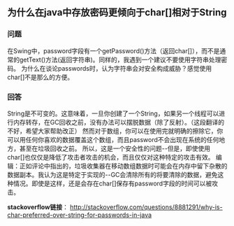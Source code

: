 ## 为什么在java中存放密码更倾向于char[]相对于String

### 问题

在Swing中，password字段有一个getPassword()方法（返回char[]），而不是通常的getText()方法(返回字符串)。同样的，我遇到一个建议不要使用字符串处理密码。
为什么在谈论passwords时，认为字符串会对安全构成威胁？感觉使用char[]不是那么的方便。

### 回答
String是不可变的。这意味着，一旦你创建了一个String，如果另一个线程可以进行内存转存，在GC回收之前，没有办法可以摆脱数据（除了反射）。（这段翻译的不好，希望大家帮助改正）
然而对于数组，你可以在使用完就明确的擦除它，你可以用任何你喜欢的数据覆盖这个数组，而且password不会出现在系统的任何地方，甚至在垃圾回收之前。
所以，这是一个安全性的问题--但是，即使使用char[]也仅仅是降低了攻击者攻击的机会，而且仅仅对这种特定的攻击有效。
编辑：正如评论中指出的，垃圾收集器在移动数组数据时可能会在内存中留下杂散的数据副本。我认为这是特定于实现的--GC会清除所有的将要清除的数据，避免这种情况。即使是这样，还是会存在char[]保存有password字段的时间可以被攻击。

**stackoverflow链接**：
http://stackoverflow.com/questions/8881291/why-is-char-preferred-over-string-for-passwords-in-java
